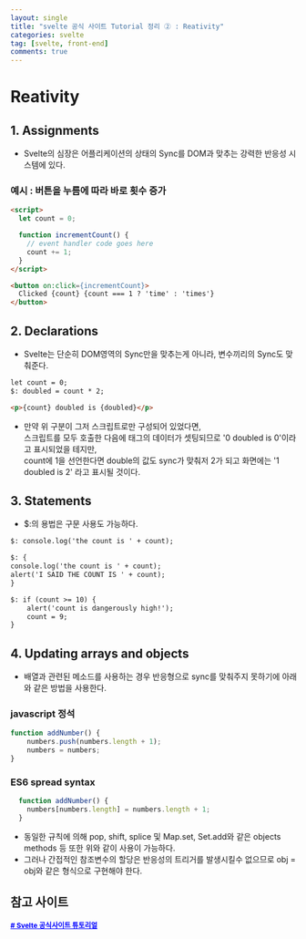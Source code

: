 ```yaml
---
layout: single
title: "svelte 공식 사이트 Tutorial 정리 ② : Reativity"
categories: svelte
tag: [svelte, front-end]
comments: true
---
```


# Reativity

## 1. Assignments
- Svelte의 심장은 어플리케이션의 상태의 Sync를 DOM과 맞추는 강력한 반응성 시스템에 있다.

### 예시 : 버튼을 누름에 따라 바로 횟수 증가
```html
<script>
  let count = 0;

  function incrementCount() {
    // event handler code goes here
    count += 1;
  }
</script>

<button on:click={incrementCount}>
  Clicked {count} {count === 1 ? 'time' : 'times'}
</button>
```
## 2. Declarations 
- Svelte는 단순히 DOM영역의 Sync만을 맞추는게 아니라, 변수끼리의 Sync도 맞춰준다.

```html
let count = 0;
$: doubled = count * 2;

<p>{count} doubled is {doubled}</p>
```
- 만약 위 구분이 그저 스크립트로만 구성되어 있었다면,
<br>스크립트를 모두 호출한 다음에 태그의 데이터가 셋팅되므로 '0 doubled is 0'이라고 표시되었을 테지만,
<br>count에 1을 선언한다면 double의 값도 sync가 맞춰저 2가 되고 화면에는 '1 doubled is 2' 라고 표시될 것이다.

## 3. Statements
- $:의 용법은 구문 사용도 가능하다.

```html
$: console.log('the count is ' + count);

$: {
console.log('the count is ' + count);
alert('I SAID THE COUNT IS ' + count);
}

$: if (count >= 10) {
    alert('count is dangerously high!');
    count = 9;
}
```

## 4. Updating arrays and objects
- 배열과 관련된 메소드를 사용하는 경우 반응형으로 sync를 맞춰주지 못하기에 아래와 같은 방법을 사용한다.

### javascript 정석
```javascript
function addNumber() {
	numbers.push(numbers.length + 1);
	numbers = numbers;
}
```
### ES6 spread syntax
```javascript
  function addNumber() {
    numbers[numbers.length] = numbers.length + 1;
  }
```
- 동일한 규칙에 의해 pop, shift, splice 및 Map.set, Set.add와 같은 objects methods 등 또한 위와 같이 사용이 가능하다.
- 그러나 간접적인 참조변수의 할당은 반응성의 트리거를 발생시킬수 없으므로 obj = obj와 같은 형식으로 구현해야 한다.


## 참고 사이트
<a href='https://svelte.dev/tutorial/making-an-app' target='_blank' style="color:blue; font-size:12px; font-weight:bold;"># Svelte 공식사이트 튜토리얼</a>